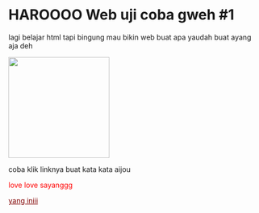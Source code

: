 <html>
<head>
    <title>Web for ayang</title>
</head>
<body>
    <h1>HAROOOO Web uji coba gweh #1</h1>
    <p>lagi belajar html tapi bingung mau bikin web buat apa yaudah buat ayang aja deh</p>
    <img src="https://stickermaker.s3.eu-west-1.amazonaws.com/storage/uploads/sticker-pack/honkai-star-rail-march-seven/sticker_1.webp?b55d3295ee3f04d6ae6646cd21bb71bd&d=200x200" width="200" height="200">
    <p>coba klik linknya buat kata kata aijou</p>
    <p style="color:red;">love love sayanggg</p>
    <a style="color:maroon;" href="https://www.diedit.com/wp-content/uploads/2022/05/pantun-gombal-selamat-pagi.png">yang iniii</a>
</body>
</html>
